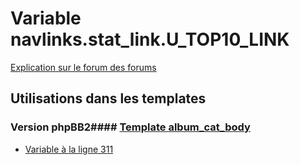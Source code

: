 # Variable navlinks.stat_link.U_TOP10_LINK
[Explication sur le forum des forums](http://forum.forumactif.com/t294113-listing-des-variables#navlinks.stat_link.U_TOP10_LINK)
## Utilisations dans les templates
### Version phpBB2#### [Template album_cat_body](subsilver/album_cat_body.md)
* [Variable à la ligne 311](../subsilver/album_cat_body.tpl#L311)